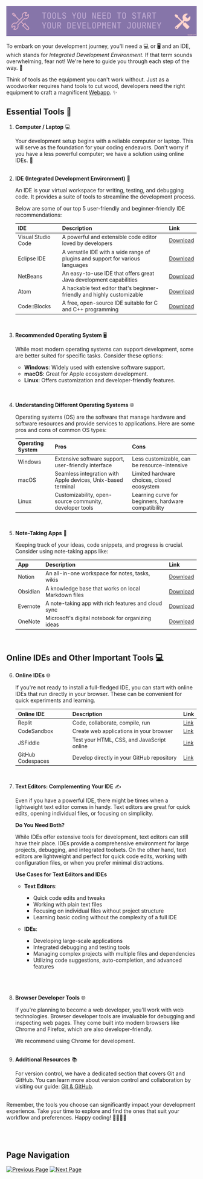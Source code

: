 ![Tools You Need](../Assets/Banners/Toots-Title.webp)

To embark on your development journey, you'll need a 💻 or 🖥️ and an IDE, which stands for _Integrated Development Environment_. If that term sounds overwhelming, fear not! We're here to guide you through each step of the way. 🚀

Think of tools as the equipment you can't work without. Just as a woodworker requires hand tools to cut wood, developers need the right equipment to craft a magnificent [Webapp](https://www.techtarget.com/searchsoftwarequality/definition/Web-application-Web-app). ✨

## Essential Tools 🧰

1. **Computer / Laptop** 💻

    Your development setup begins with a reliable computer or laptop. This will serve as the foundation for your coding endeavors. Don't worry if you have a less powerful computer; we have a solution using online IDEs. 💪
    <br/>
    <br/>

2. **IDE (Integrated Development Environment)** 💼

    An IDE is your virtual workspace for writing, testing, and debugging code. It provides a suite of tools to streamline the development process.

    Below are some of our top 5 user-friendly and beginner-friendly IDE recommendations:

    | IDE                 | Description           | Link                                      |
    |---------------------|-----------------------|-------------------------------------------|
    | Visual Studio Code | A powerful and extensible code editor loved by developers | [Download](https://code.visualstudio.com/) |
    | Eclipse IDE       | A versatile IDE with a wide range of plugins and support for various languages | [Download](https://www.eclipse.org/) |
    | NetBeans           | An easy-to-use IDE that offers great Java development capabilities | [Download](https://netbeans.apache.org/) |
    | Atom              | A hackable text editor that's beginner-friendly and highly customizable | [Download](https://atom.io/) |
    | Code::Blocks     | A free, open-source IDE suitable for C and C++ programming | [Download](https://www.codeblocks.org/) |
    <br/>

3. **Recommended Operating System** 🖥️

    While most modern operating systems can support development, some are better suited for specific tasks. Consider these options:

    - **Windows**: Widely used with extensive software support.
    - **macOS**: Great for Apple ecosystem development.
    - **Linux**: Offers customization and developer-friendly features.

    <br/>
    <br/>

4. **Understanding Different Operating Systems** 🌐

    Operating systems (OS) are the software that manage hardware and software resources and provide services to applications. Here are some pros and cons of common OS types:

    | Operating System | Pros | Cons |
    |------------------|------|------|
    | Windows          | Extensive software support, user-friendly interface | Less customizable, can be resource-intensive |
    | macOS            | Seamless integration with Apple devices, Unix-based terminal | Limited hardware choices, closed ecosystem |
    | Linux            | Customizability, open-source community, developer tools | Learning curve for beginners, hardware compatibility |
    <br/>

5. **Note-Taking Apps** 📝

    Keeping track of your ideas, code snippets, and progress is crucial. Consider using note-taking apps like:

    | App     | Description | Link |
    |---------|-------------|------|
    | Notion  | An all-in-one workspace for notes, tasks, wikis | [Download](https://www.notion.so/) |
    | Obsidian | A knowledge base that works on local Markdown files | [Download](https://obsidian.md/) |
    | Evernote | A note-taking app with rich features and cloud sync | [Download](https://evernote.com/) |
    | OneNote  | Microsoft's digital notebook for organizing ideas | [Download](https://www.onenote.com/) |
    <br/>

## Online IDEs and Other Important Tools 💻

6. **Online IDEs** 🌐

    If you're not ready to install a full-fledged IDE, you can start with online IDEs that run directly in your browser. These can be convenient for quick experiments and learning.

    | Online IDE          | Description           | Link                                      |
    |---------------------|-----------------------|-------------------------------------------|
    | Replit              | Code, collaborate, compile, run           | [Link](https://replit.com/) |
    | CodeSandbox         | Create web applications in your browser | [Link](https://codesandbox.io/) |
    | JSFiddle            | Test your HTML, CSS, and JavaScript online | [Link](https://jsfiddle.net/) |
    | GitHub Codespaces   | Develop directly in your GitHub repository | [Link](https://github.com/features/codespaces) |
    <br/>

7. **Text Editors: Complementing Your IDE** ✍️

    Even if you have a powerful IDE, there might be times when a lightweight text editor comes in handy. Text editors are great for quick edits, opening individual files, or focusing on simplicity.

    **Do You Need Both?**

    While IDEs offer extensive tools for development, text editors can still have their place. IDEs provide a comprehensive environment for large projects, debugging, and integrated toolsets. On the other hand, text editors are lightweight and perfect for quick code edits, working with configuration files, or when you prefer minimal distractions.

    **Use Cases for Text Editors and IDEs**
    - **Text Editors**:
      - Quick code edits and tweaks
      - Working with plain text files
      - Focusing on individual files without project structure
      - Learning basic coding without the complexity of a full IDE

    - **IDEs**:
      - Developing large-scale applications
      - Integrated debugging and testing tools
      - Managing complex projects with multiple files and dependencies
      - Utilizing code suggestions, auto-completion, and advanced features
    <br/>
    <br/>
    <br/>

8. **Browser Developer Tools** 🌐

    If you're planning to become a web developer, you'll work with web technologies. Browser developer tools are invaluable for debugging and inspecting web pages. They come built into modern browsers like Chrome and Firefox, which are also developer-friendly.

    We recommend using Chrome for development.
    <br/>
    <br/>

9. **Additional Resources** 📚

    For version control, we have a dedicated section that covers Git and GitHub. You can learn more about version control and collaboration by visiting our guide: [Git & GitHub](./4.%20Git%20&%20Github.md).
    <br/>
    <br/>

Remember, the tools you choose can significantly impact your development experience. Take your time to explore and find the ones that suit your workflow and preferences. Happy coding! 👩‍💻👨‍💻

<br/>
<br/>

## Page Navigation

[![Previous Page](https://img.shields.io/badge/Previous%20Page-0077B5?style=for-the-badge)](./1.%20Mindset%20and%20Challenges.md)
[![Next Page](https://img.shields.io/badge/Next%20Page-1DA1F2?style=for-the-badge)](./3.%20Workspace%20Setup%20Guide..md)
